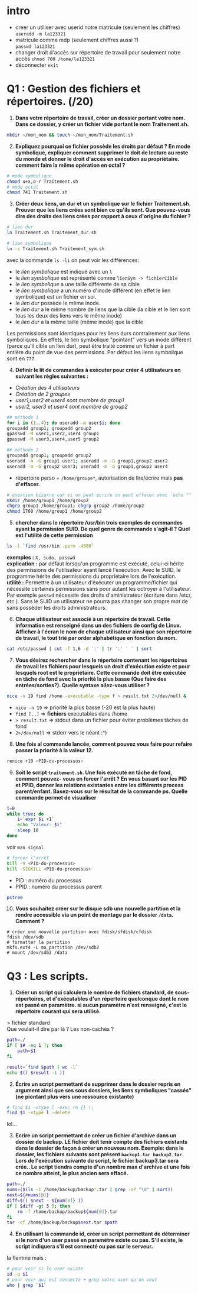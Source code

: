 # intro
* créer un utiliser avec userid notre matricule (seulement les chiffres)  
`useradd -m la123321`
* matricule comme mdp (seulement chiffres aussi ?)  
`passwd la123321`
* changer droit d'accès sur répertoire de travail pour seulement notre accès
`chmod 700 /home/la123321`
* déconnecter
`exit`

# __Q1__ : Gestion des fichiers et répertoires. (/20)

1. __Dans votre répertoire de travail, créer un dossier portant votre nom. Dans 
ce dossier, y créer un fichier vide portant le nom Traitement.sh.__  

```bash
mkdir ~/mon_nom && touch ~/mon_nom/Traitement.sh
```

2. __Expliquez pourquoi ce fichier possède les droits par défaut ? En mode 
symbolique, expliquer comment supprimer le doit de lecture au reste du monde et
donner le droit d'accès en exécution au propriétaire. comment faire la même 
opération en octal ?__  

```bash
# mode symbolique
chmod u+x,o-r Traitement.sh
# mode octal
chmod 741 Traitement.sh
```

3. __Créer deux liens, un dur et un symbolique sur le fichier Traitement.sh. 
Prouver que les liens crées sont bien ce qu'ils sont. Que pouvez-vous dire des
droits des liens crées par rapport à ceux d'origine du fichier ?__  

```bash
# lien dur
ln Traitement.sh Traitement_dur.sh

# lien symbolique
ln -s Traitement.sh Traitement_sym.sh
```
avec la commande `ls -li` on peut voir les différences:  
* le _lien symbolique_ est indiqué avec un `l`
* le _lien symbolique_ est représenté comme `lienSym -> fichierCible`
* le _lien symbolique_ a une taille différente de sa cible
* le _lien symbolique_ a un numéro d'inode différent (en effet le lien 
symbolique) est un fichier en soi.
* le _lien dur_ possède le même inode. 
* le _lien dur_ a le même nombre de liens que la cible (la cible et le lien 
sont tous les deux des liens vers le même inode)
* le _lien dur_ a la même taille (même inode) que la cible

Les permissions sont identiques pour les liens durs contrairement aux liens 
symboliques. En effets, le lien symbolique "pointant" vers un inode différent 
(parce qu'il cible un lien dur), peut être traité comme un fichier à part 
entière du point de vue des permissions. Par défaut les liens symbolique sont 
en `777`.

4. __Définir le lit de commandes à exécuter pour créer 4 utilisateurs en suivant 
les règles suivantes :__  

* _Création des 4 utilisateurs_
* _Création de 2 groupes_
* _user1,user2 et user4 sont membre de group1_
* _user2, user3 et user4 sont membre de group2_
```bash
## méthode 1
for i in {1..4}; do useradd -m user$i; done
groupadd group1; groupadd group2
gpasswd -M user1,user2,user4 group1
gpasswd -M user3,user4,user5 group2

## méthode 2
groupadd group1; groupadd group2
useradd -m -G group1 user1; useradd -m -G group1,group2 user2
useradd -m -G group2 user3; useradd -m -G group1,group2 user4
```
* répertoire perso + `/home/groupe*`, autorisation de lire/écrire mais 
	__pas d'effacer.__  
```bash
# question bizarre car si on peut écrire on peut effacer avec `echo "" > fichier`
mkdir /home/group1 /home/group2
chgrp group1 /home/group1; chgrp group2 /home/group2
chmod 1760 /home/group1 /home/group2
```

5. __chercher dans le répertoire /usr/bin trois exemples de commandes ayant 
la permission SUID. De quel genre de commande s'agit-il ? Quel est l'utilité 
de cette permission__  

```bash
ls -l `find /usr/bin -perm -4000`
```
__exemples :__ `X, sudo, passwd`  
__explication :__ par défaut lorsqu'un programme est exécuté, celui-ci hérite 
des permissions de l'utilisateur ayant lancé l'exécution. Avec le SUID, le 
programme hérite des permissions du propriétaire lors de l'exécution.  
__utilité :__ Permettre à un utilisateur d'éxécuter un programme/fichier qui 
nécessite certaines permissions sans pour autant les octroyer à l'utilisateur. 
Par exemple `passwd` nécessite des droits d'aministrateur (écriture dans /etc/, 
etc.). Sans le SUID un utilisateur ne pourra pas changer son propre mot de 
sans posséder les droits administrateurs.  


6. __Chaque utilisateur est associé à un répertoire de travail. Cette information 
est renseigné dans un des fichiers de config de Linux. Afficher à l'écran le 
nom de chaque utilisateur ainsi que son répertoire de travail, le tout trié par 
order alphabétique en fonction du nom.__  

```bash
cat /etc/passwd | cut -f 1,6 -d ':' | tr ':' ' ' | sort
```

7. __Vous désirez rechercher dans le répertoire contenant les répertoires de 
travail les fichiers pour lesquels un droit d'exécution existe et pour lesquels 
root est le propriétaire. Cette commande doit être exécutée en tâche de fond 
avec la priorité la plus basse (Que faire des entrées/sorties?). Quelle syntaxe 
allez-vous utiliser ?__  

```bash
nice -n 19 find /home -executable -type f > result.txt 2>/dev/null &
```
* `nice -n 19` => priorité la plus basse (-20 est la plus haute)  
* `find [..]` => __fichiers__ executables dans /home  
* `> result.txt` => stdout dans un fichier pour éviter problèmes tâches de fond 
* `2>/dev/null` => stderr vers le néant :^)  

8. __Une fois al commande lancée, comment pouvez vous faire pour refaire passer 
la priorité à la valeur 12.__  

```bash
renice +10 <PID-du-processus>
```

9. __Soit le script `traitement.sh`. Une fois exécuté en tâche de fond, comment pouvez- 
vous en forcer l'arrêt ? En vous basant sur les PID et PPID, donner les 
relations existantes entre les différents process parent/enfant. Basez-vous sur 
le résultat de la commande ps. Quelle commande permet de visualiser__

```bash
i=0
while true; do
	i=`expr $i +1`
	echo "Valeur: $i"
	sleep 10
done
```
voir `man signal`  
```bash
# forcer l'arrêt
kill -9 <PID-du-processus>
kill -SIGKILL <PID-du-processus>
```
* PID : numéro du processus
* PPID : numéro du processus parent  
```bash
pstree
```

10. __Vous souhaitez créer sur le disque sdb une nouvelle partition et la rendre 
accessible via un point de montage par le dossier `/data`. Comment ?__  

```
# créer une nouvelle partition avec fdisk/sfdisk/cfdisk
fdisk /dev/sdb
# formatter la partition
mkfs.ext4 -L ma_partition /dev/sdb2 
# mount /dev/sdb2 /data
```

# Q3 : Les scripts.
1. __Créer un script qui calculera le nombre de fichiers standard, de sous-
répertoires, et d'exécutables d'un répertoire quelconque dont le nom est passé 
en paramètre. si aucun paramètre n'est renseigné, c'est le répertoire courant 
qui sera utilisé.__  

\> fichier standard  
Que voulait-il dire par là ? Les non-cachés ?  
```bash
path=./
if [ $# -eq 1 ]; then
	path=$1
fi

result=`find $path | wc -l`
echo $(( $result -1 ))
```

2. __Écrire un script permettant de supprimer dans le dossier repris en argument 
ainsi que ses sous dossiers, les liens symboliques "cassés" (ne piontant plus 
vers une ressource existante)__  

```bash
# find $1 -xtype l -exec rm {} \;
find $1 -xtype l -delete
```
lol... 

3. __Ecrire un script permettant de créer un fichier d'archive dans un dossier de 
backup. LE fichier doit tenir compte des fichiers existants dans le dossier de 
façon à créer un nouveau nom. Exemple: dans le dossier, les fichiers suivants 
sont présent `backup1.tar backup2.tar`. Lors de l'exécution suivante du script, 
le fichier backup3.tar sera crée.. Le script tiendra compte d'un nombre max 
d'archive et une fois ce nombre atteint, le plus ancien sera effacé.__  

```bash
path=./
nums=($(ls -1 /home/backup/backup*.tar | grep -oP "\d" | sort))
next=${#nums[@]}
diff=$(( $next - ${num[0]} ))
if [ $diff -gt 5 ]; then
	rm -f /home/backup/backup${num[0]}.tar
fi
tar -cf /home/backup/backup$next.tar $path
```

4. __En utilisant la commande id, créer un script permettant de déterminer si le 
nom d'un user passé en paramètre existe ou pas. S'il existe, le script indiquera 
s'il est connecté ou pas sur le serveur.__  

la flemme mais :  
```bash
# pour voir si le user existe
id -u $1
# pour voir qui est connecté + grep notre user qu'on veut
who | grep `$1`
```
